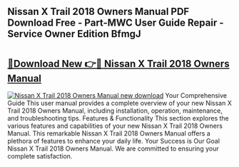 ## Nissan X Trail 2018 Owners Manual PDF Download Free - Part-MWC User Guide Repair - Service Owner Edition BfmgJ

# <h2><a href="http://cf26609.oget.top/?id=Nissan+X+Trail+2018+Owners+Manual">🔗Download New 👉🔴 Nissan X Trail 2018 Owners Manual</a></h2>

[![Nissan X Trail 2018 Owners Manual new download](https://i.imgur.com/5g1atiW.png)](http://cf26609.oget.top/?id=Nissan+X+Trail+2018+Owners+Manual)
Your Comprehensive Guide This user manual provides a complete overview of your new Nissan X Trail 2018 Owners Manual, including installation, operation, maintenance, and troubleshooting tips. Features & Functionality This section explores the various features and capabilities of your new Nissan X Trail 2018 Owners Manual. This remarkable Nissan X Trail 2018 Owners Manual offers a plethora of features to enhance your daily life. Your Success is Our Goal Nissan X Trail 2018 Owners Manual. We are committed to ensuring your complete satisfaction.
